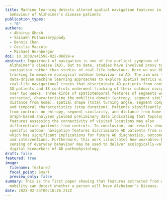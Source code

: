 ```yaml
---
title: Machine learning detects altered spatial navigation features in outdoor
  behaviour of Alzheimer’s disease patients
publication_types:
  - "0"
authors:
  - Abhirup Ghosh
  - Vaisakh Puthusseryppady
  - Dennis Chan
  - Cecilia Mascolo
  - Michael Hornberger
doi: 10.1038/s41598-022-06899-w
abstract: Impairment of navigation is one of the earliest symptoms of
  Alzheimer’s disease (AD), but to date, studies have involved proxy tests of
  navigation rather than studies of real-life behaviour. Here we use GPS
  tracking to measure ecological outdoor behaviour in AD. The aim was to use
  data-driven machine learning approaches to explore spatial metrics within
  real-life navigational traces that discriminate AD patients from controls. 15
  AD patients and 18 controls underwent tracking of their outdoor navigation
  over two weeks. Three kinds of spatiotemporal features of segments were
  extracted, characterising the mobility domain (entropy, segment similarity,
  distance from home), spatial shape (total turning angle, segment complexity),
  and temporal characteristics (stop duration). Patients significantly differed
  from controls on entropy, segment similarity, and distance from home.
  Graph-based analyses yielded preliminary data indicating that topological
  features assessing the connectivity of visited locations may also
  differentiate patients from controls. In conclusion, our results show that
  specific outdoor navigation features discriminate AD patients from controls,
  which has significant implications for future AD diagnostics, outcome measures
  and interventions. Furthermore, this work illustrates how wearables-based
  sensing of everyday behaviour may be used to deliver ecologically-valid
  digital biomarkers of AD pathophysiology.
draft: false
featured: true
image:
  filename: featured
  focal_point: Smart
  preview_only: false
summary: This is the first paper showing that features extracted from outdoor
  mobility can detect whether a person will have Alzheimer's Disease.
date: 2022-02-24T00:18:26.212Z
---
```

